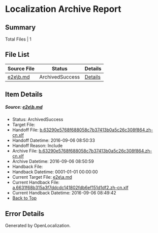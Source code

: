# <a name='report-top'></a> Localization Archive Report

## Summary
 Total Files | 1

## File List
 Source File | Status | Details 
 ----------- | ------ | ------- 
 [e2e\b.md](https://github.com/OpenLocalizationTestOrg/ol-test0/blob/6f95276b763906dc35e4ae1e9cc64be0efe3bb2f/e2e/b.md) | ArchivedSuccess | [Details](#ac8adc20471a4e8b14a5669c388ed2c3ff13bbde2)

## Item Details
##### <a name='ac8adc20471a4e8b14a5669c388ed2c3ff13bbde2'></a> Source: [e2e\b.md](https://github.com/OpenLocalizationTestOrg/ol-test0/blob/6f95276b763906dc35e4ae1e9cc64be0efe3bb2f/e2e/b.md)
* Status: ArchivedSuccess
* Target File: 
* Handoff File: [b.63290e5768f688058c7b37413b0a5c26c308f864.zh-cn.xlf](https://github.com/OpenLocalizationTestOrg/ol-test0-handoff/blob/af4656b06616ecebcf5419522aa9b30fdfa065e5/ol-handoff/OpenLocalizationTestOrg/ol-test0-zhcn/ci/ht/b.63290e5768f688058c7b37413b0a5c26c308f864.zh-cn.xlf)
* Handoff Datetime: 2016-09-06 08:50:33
* Handoff Reason: Include
* Archive File: [b.63290e5768f688058c7b37413b0a5c26c308f864.zh-cn.xlf](https://github.com/OpenLocalizationTestOrg/ol-test0-handoff/blob/e93daee0403b19849f19b18b8e458685f866a686/ol-archive/OpenLocalizationTestOrg/ol-test0-zhcn/ci/ht/b.63290e5768f688058c7b37413b0a5c26c308f864.zh-cn.xlf)
* Archive Datetime: 2016-09-06 08:50:59
* Handback File: 
* Handback Datetime: 0001-01-01 00:00:00
* Current Target File: [e2e\a.md](https://github.com/OpenLocalizationTestOrg/ol-test0-zhcn/blob/3a15cdc72a6aa628b355698b0bcd021fec00911f/e2e/a.md)
* Current Handback File: [a.6631f68b315a3f7ddcdc141802fdb6ef151d1df2.zh-cn.xlf](https://github.com/OpenLocalizationTestOrg/ol-test0-handback/blob/427394cd5d4b482c6fccc373f318b490aa0c6427/ol-handback/OpenLocalizationTestOrg/ol-test0-zhcn/ci/ht/a.6631f68b315a3f7ddcdc141802fdb6ef151d1df2.zh-cn.xlf)
* Current Handback Datetime: 2016-09-06 08:49:42
* [Back to Top](#report-top)


## Error Details

Generated by OpenLocalization.
